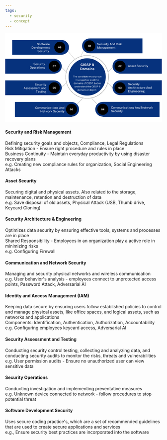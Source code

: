 ```yaml
---
tags:
  - security
  - concept
---
```


![CISSP Domains|600](../images/cissp-security-domains.png)

#### Security and Risk Management  
Defining security goals and objects, Compliance, Legal Regulations  
Risk Mitigation - Ensure right procedure and rules in place  
Business Continuity - Maintain everyday productivity by using disaster recovery plans  
e.g. Creating new compliance rules for organization, Social Engineering Attacks

#### Asset Security
Securing digital and physical assets. Also related to the storage, maintenance, retention and destruction of data  
e.g. Save disposal of old assets, Physical Attack (USB, Thumb drive, Keycard Cloning)

#### Security Architecture & Engineering
Optimizes data security by ensuring effective tools, systems and processes are in place  
Shared Responsibility - Employees in an organization play a active role in minimizing risks  
e.g. Configuring Firewall

#### Communication and Network Security  
Managing and security physical networks and wireless communication  
e.g. User behavior's analysis - employees connect to unprotected access points, Password Attack, Adversarial AI

#### Identity and Access Management (IAM)
Keeping data secure by ensuring users follow established policies to control and manage physical assets, like office spaces, and logical assets, such as networks and applications  
Components: Identification, Authentication, Authorization, Accountability  
e.g. Configuring employees keycard access, Adversarial AI

#### Security Assessment and Testing  
Conducting security control testing, collecting and analyzing data, and conducting security audits to monitor the risks, threats and vulnerabilities  
e.g. User permission audits - Ensure no unauthorized user can view sensitive data

#### Security Operations
Conducting investigation and implementing preventative measures  
e.g. Unknown device connected to network - follow procedures to stop potential threat

#### Software Development Security  
Uses secure coding practice's, which are a set of recommended guidelines that are used to create secure applications and services  
e.g., Ensure security best practices are incorporated into the software
